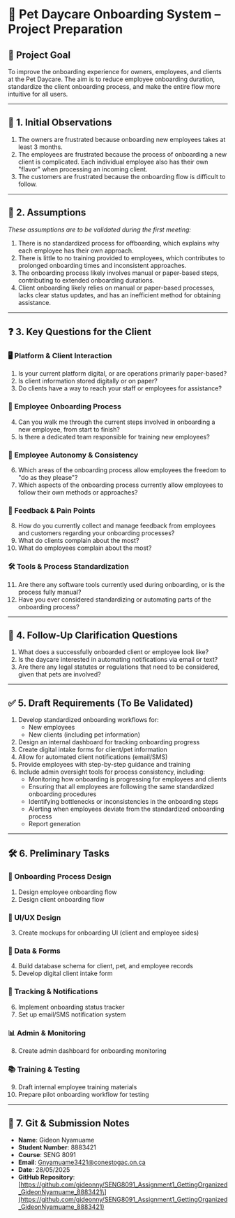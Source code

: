 # 🐶 Pet Daycare Onboarding System – Project Preparation

## 🎯 Project Goal
To improve the onboarding experience for owners, employees, and clients at the Pet Daycare. The aim is to reduce employee onboarding duration, standardize the client onboarding process, and make the entire flow more intuitive for all users.

---

## 📌 1. Initial Observations
1. The owners are frustrated because onboarding new employees takes at least 3 months.  
2. The employees are frustrated because the process of onboarding a new client is complicated. Each individual employee also has their own "flavor" when processing an incoming client.  
3. The customers are frustrated because the onboarding flow is difficult to follow.

---

## 🧠 2. Assumptions
*These assumptions are to be validated during the first meeting:*

1. There is no standardized process for offboarding, which explains why each employee has their own approach.  
2. There is little to no training provided to employees, which contributes to prolonged onboarding times and inconsistent approaches.  
3. The onboarding process likely involves manual or paper-based steps, contributing to extended onboarding durations.  
4. Client onboarding likely relies on manual or paper-based processes, lacks clear status updates, and has an inefficient method for obtaining assistance.

---

## ❓ 3. Key Questions for the Client

### 🖥️ Platform & Client Interaction
1. Is your current platform digital, or are operations primarily paper-based?  
2. Is client information stored digitally or on paper?  
3. Do clients have a way to reach your staff or employees for assistance?

### 👥 Employee Onboarding Process
4. Can you walk me through the current steps involved in onboarding a new employee, from start to finish?  
5. Is there a dedicated team responsible for training new employees?

### 🎯 Employee Autonomy & Consistency
6. Which areas of the onboarding process allow employees the freedom to "do as they please"?  
7. Which aspects of the onboarding process currently allow employees to follow their own methods or approaches?

### 💬 Feedback & Pain Points
8. How do you currently collect and manage feedback from employees and customers regarding your onboarding processes?  
9. What do clients complain about the most?  
10. What do employees complain about the most?

### 🛠️ Tools & Process Standardization
11. Are there any software tools currently used during onboarding, or is the process fully manual?  
12. Have you ever considered standardizing or automating parts of the onboarding process?

---

## 🔁 4. Follow-Up Clarification Questions
1. What does a successfully onboarded client or employee look like?  
2. Is the daycare interested in automating notifications via email or text?  
3. Are there any legal statutes or regulations that need to be considered, given that pets are involved?

---

## ✅ 5. Draft Requirements (To Be Validated)
1. Develop standardized onboarding workflows for:
   - New employees  
   - New clients (including pet information)  
2. Design an internal dashboard for tracking onboarding progress  
3. Create digital intake forms for client/pet information  
4. Allow for automated client notifications (email/SMS)  
5. Provide employees with step-by-step guidance and training  
6. Include admin oversight tools for process consistency, including:  
   - Monitoring how onboarding is progressing for employees and clients  
   - Ensuring that all employees are following the same standardized onboarding procedures  
   - Identifying bottlenecks or inconsistencies in the onboarding steps  
   - Alerting when employees deviate from the standardized onboarding process  
   - Report generation

---

## 🛠️ 6. Preliminary Tasks

### 📝 Onboarding Process Design  
1. Design employee onboarding flow  
2. Design client onboarding flow  

### 🎨 UI/UX Design  
3. Create mockups for onboarding UI (client and employee sides)  

### 💾 Data & Forms  
4. Build database schema for client, pet, and employee records  
5. Develop digital client intake form  

### 🔄 Tracking & Notifications  
6. Implement onboarding status tracker  
7. Set up email/SMS notification system  

### 📊 Admin & Monitoring  
8. Create admin dashboard for onboarding monitoring  

### 📚 Training & Testing  
9. Draft internal employee training materials  
10. Prepare pilot onboarding workflow for testing

---

## 🔗 7. Git & Submission Notes

- **Name**: Gideon Nyamuame  
- **Student Number**: 8883421  
- **Course**: SENG 8091  
- **Email**: Gnyamuame3421@conestogac.on.ca  
- **Date**: 28/05/2025  
- **GitHub Repository**: [\[https://github.com/gideonny/SENG8091_Assignment1_GettingOrganized_GideonNyamuame_8883421\](https://github.com/gideonny/SENG8091_Assignment1_GettingOrganized_GideonNyamuame_8883421)
](https://github.com/gideonny/SENG8091_Assignment1_GettingOrganized_GideonNyamuame_8883421)